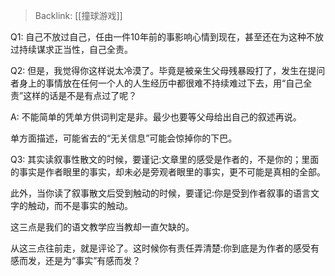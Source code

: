 > Backlink: [[撞球游戏]]

Q1: 自己不放过自己，任由一件10年前的事影响心情到现在，甚至还在为这种不放过持续谋求正当性，自己全责。

Q2: 但是，我觉得你这样说太冷漠了。毕竟是被亲生父母残暴殴打了，发生在提问者身上的事情放在任何一个人的人生经历中都很难不持续难过下去，用“自己全责”这样的话是不是有点过了呢？

A: 不能简单的凭单方供词判定是非。最少也要等父母给出自己的叙述再说。  
  
单方面描述，可能省去的“无关信息”可能会惊掉你的下巴。

Q3: 其实读叙事性散文的时候，要谨记:文章里的感受是作者的，不是你的；里面的事实是作者眼里的事实，却未必是旁观者眼里的事实，更不可能是真相的全部。  

此外，当你读了叙事散文后受到触动的时候，要谨记:你是受到作者叙事的语言文字的触动，而不是事实的触动。  

这三点是我们的语文教学应当教却一直欠缺的。  

从这三点往前走，就是评论了。这时候你有责任弄清楚:你到底是为作者的感受有感而发，还是为“事实”有感而发？
